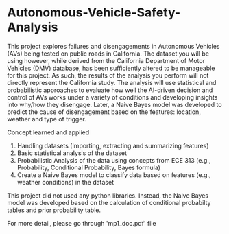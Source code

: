 # Autonomous-Vehicle-Safety-Analysis
This project explores failures and disengagements in Autonomous Vehicles (AVs) being tested on public roads in California. The dataset you will be using however, while derived from the California Department of Motor Vehicles (DMV) database, has been sufficiently altered to be manageable for this project. As such, the results of the analysis you perform will not directly represent the California study. The analysis will use statistical and probabilistic approaches to evaluate how well the AI-driven decision and control of AVs works under a variety of conditions and developing insights into why/how they disengage. Later, a Naive Bayes model was developed to predict the cause of disengagement based on the features: location, weather and type of trigger.

Concept learned and applied
1. Handling datasets (Importing, extracting and summarizing features)
2. Basic statistical analysis of the dataset
3. Probabilistic Analysis of the data using concepts from ECE 313 (e.g., Probability,
Conditional Probability, Bayes formula)
4. Create a Naive Bayes model to classify data based on features (e.g., weather
conditions) in the dataset

This project did not used any python libraries. Instead, the Naive Bayes model was developed based on the calculation of conditional probabilty tables and prior probability table.

For more detail, please go through 'mp1_doc.pdf' file
